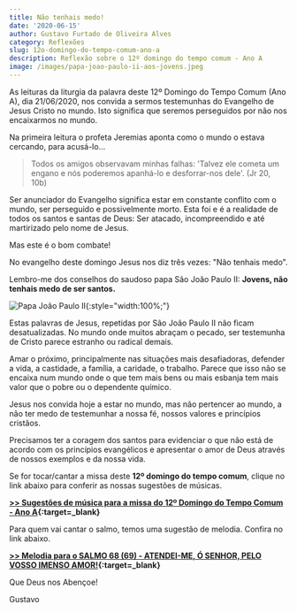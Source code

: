 ```yaml
---
title: Não tenhais medo!
date: '2020-06-15'
author: Gustavo Furtado de Oliveira Alves
category: Reflexões
slug: 12o-domingo-do-tempo-comum-ano-a
description: Reflexão sobre o 12º domingo do tempo comum - Ano A
image: /images/papa-joao-paulo-ii-aos-jovens.jpeg
---
```


As leituras da liturgia da palavra deste 12º Domingo do Tempo Comum (Ano A), dia 21/06/2020, 
nos convida a sermos testemunhas do Evangelho de Jesus Cristo no mundo.
Isto significa que seremos perseguidos por não nos encaixarmos no mundo.

Na primeira leitura o profeta Jeremias aponta como o mundo o estava cercando, para acusá-lo...

> Todos os amigos observavam minhas falhas: 'Talvez ele cometa um engano e nós poderemos apanhá-lo e desforrar-nos dele'. (Jr 20, 10b)

Ser anunciador do Evangelho significa estar em constante conflito com o mundo, ser perseguido e possivelmente morto.
Esta foi e é a realidade de todos os santos e santas de Deus:
Ser atacado, incompreendido e até martirizado pelo nome de Jesus.

Mas este é o bom combate!

No evangelho deste domingo Jesus nos diz três vezes: "Não tenhais medo".

Lembro-me dos conselhos do saudoso papa São João Paulo II: **Jovens, não tenhais medo de ser santos.**

![Papa João Paulo II](/images/papa-joao-paulo-ii-aos-jovens.jpeg){:style="width:100%;"}

Estas palavras de Jesus, repetidas por São João Paulo II não ficam desatualizadas.
No mundo onde muitos abraçam o pecado, ser testemunha de Cristo parece estranho ou radical demais.

Amar o próximo, principalmente nas situações mais desafiadoras, defender a vida, a castidade, a família, a caridade,
o trabalho.
Parece que isso não se encaixa num mundo onde o que tem mais bens ou mais esbanja tem mais valor que o pobre ou o dependente químico.

Jesus nos convida hoje a estar no mundo, mas não pertencer ao mundo,
a não ter medo de testemunhar a nossa fé, nossos valores e princípios cristãos.

Precisamos ter a coragem dos santos para evidenciar o que não está de acordo com os princípios evangélicos
e apresentar o amor de Deus através de nossos exemplos e da nossa vida.

Se for tocar/cantar a missa deste **12º domingo do tempo comum**, clique no link abaixo para conferir as nossas sugestões de músicas.

**[>> Sugestões de música para a missa do 12º Domingo do Tempo Comum - Ano A](https://musicasparamissa.com.br/sugestoes-para/12o-domingo-do-tempo-comum-ano-a/){:target=\_blank}**

Para quem vai cantar o salmo, temos uma sugestão de melodia. Confira no link abaixo.

**[>> Melodia para o SALMO 68 (69) - ATENDEI-ME, Ó SENHOR, PELO VOSSO IMENSO AMOR!](https://musicasparamissa.com.br/musica/salmo-68-69-atendei-me-o-senhor-mpm/){:target=\_blank}**

Que Deus nos Abençoe!

Gustavo

